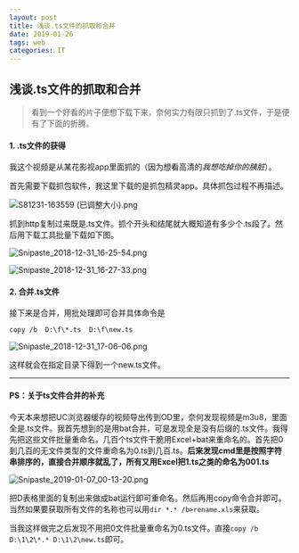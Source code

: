 ```yaml
---
layout:	post
title: 浅谈.ts文件的抓取和合并
date: 2019-01-26
tags: web
categories: IT
---
```


## 浅谈.ts文件的抓取和合并

> 看到一个好看的片子便想下载下来，奈何实力有限只抓到了.ts文件，于是便有了下面的折腾。   

#### 1.  .ts文件的获得

   我这个视频是从某花影视app里面抓的（因为想看高清的*我想吃掉你的胰脏*）。

首先需要下载抓包软件，我这里下载的是抓包精灵app。具体抓包过程不再描述。
 <!-- more --> 
![S81231-163559 (已调整大小).png](https://i.loli.net/2019/01/07/5c322c604df97.jpg)

抓到http复制过来既是.ts文件。抓个开头和结尾就大概知道有多少个.ts段了。然后用下载工具批量下载如下图。

![Snipaste_2018-12-31_16-25-54.png](https://i.loli.net/2019/01/07/5c322d2840241.jpg)

![Snipaste_2018-12-31_16-27-33.png](https://i.loli.net/2019/01/07/5c322d4eeaa47.jpg)

#### 2. 合并.ts文件

接下来是合并，用批处理即可合并具体命令是

`copy /b  D:\f\*.ts  D:\f\new.ts`

![Snipaste_2018-12-31_17-06-06.png](https://i.loli.net/2019/01/07/5c322dd02f9e3.jpg)

这样就会在指定目录下得到一个new.ts文件。

------

#### PS：关于ts文件合并的补充

今天本来想把UC浏览器缓存的视频导出传到OD里，奈何发现视频是m3u8，里面全是.ts文件。我首先想到的是用bat合并，可是发现全是没有后缀的.ts文件。我得先把这些文件批量重命名。几百个ts文件干脆用Excel+bat来重命名的。首先把0到几百的无文件类型的文件重命名为0.ts到几百.ts。**后来发现cmd里是按照字符串排序的，直接合并顺序就乱了，所有又用Excel把1.ts之类的命名为001.ts**

![Snipaste_2019-01-07_00-13-20.png](https://i.loli.net/2019/01/07/5c32341441038.jpg)

把D表格里面的复制出来做成bat运行即可重命名。然后再用copy命令合并即可。当然如果要获取所有文件的名称也可以用`dir *.* /b>rename.xls`来获取。

当我这样做完之后发现不用把0文件批量重命名为0.ts文件。直接`copy /b  D:\1\2\*.* D:\1\2\new.ts`即可。



